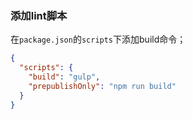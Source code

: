 ### 添加lint脚本

在`package.json`的`scripts`下添加build命令；

```json
{
  "scripts": {
    "build": "gulp",
    "prepublishOnly": "npm run build"
  }
}
```
